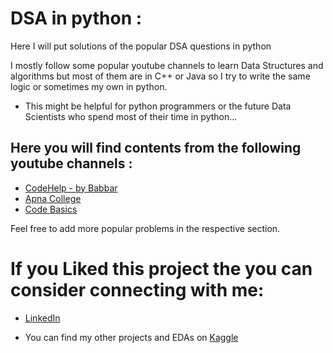 # DSA in python : 

Here I will put solutions of the popular DSA questions in python 

I mostly follow some popular youtube channels to learn Data Structures and algorithms but most of them are in C++ or Java so I try to write the same logic or sometimes my own in python. 

* This might be helpful for python programmers or the future Data Scientists who spend most of their time in python...

## Here you will find contents from the following youtube channels : 

* [CodeHelp - by Babbar](https://www.youtube.com/channel/UCldyi11QYNXYXiLjVbyw5dA)
* [Apna College](https://www.youtube.com/c/ApnaCollegeOfficial)
* [Code Basics](https://www.youtube.com/c/codebasics)

Feel free to add more popular problems in the respective section. 

# If you Liked this project the you can consider connecting with me:
* [LinkedIn](https://www.linkedin.com/in/soumyadip-ghorai/) 

* You can find my other projects and EDAs on [Kaggle](https://www.kaggle.com/soumyadipghorai)